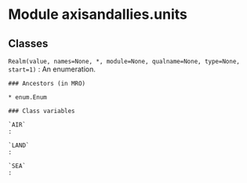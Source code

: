 Module axisandallies.units
==========================

Classes
-------

`Realm(value, names=None, *, module=None, qualname=None, type=None, start=1)`
:   An enumeration.

    ### Ancestors (in MRO)

    * enum.Enum

    ### Class variables

    `AIR`
    :

    `LAND`
    :

    `SEA`
    :